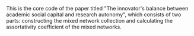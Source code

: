 This is the core code of the paper titled "The innovator's balance between academic social capital and research autonomy", which consists of two parts: constructing the mixed network collection and calculating the assortativity coefficient of the mixed networks.
